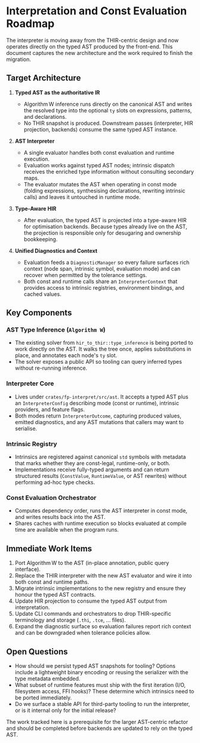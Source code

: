 # Interpretation and Const Evaluation Roadmap

The interpreter is moving away from the THIR-centric design and now operates
directly on the typed AST produced by the front-end. This document captures the
new architecture and the work required to finish the migration.

## Target Architecture

1. **Typed AST as the authoritative IR**
   - Algorithm W inference runs directly on the canonical AST and writes the
     resolved type into the optional `ty` slots on expressions, patterns, and
     declarations.
   - No THIR snapshot is produced. Downstream passes (interpreter, HIR
     projection, backends) consume the same typed AST instance.

2. **AST Interpreter**
   - A single evaluator handles both const evaluation and runtime execution.
   - Evaluation works against typed AST nodes; intrinsic dispatch receives the
     enriched type information without consulting secondary maps.
   - The evaluator mutates the AST when operating in const mode (folding
     expressions, synthesising declarations, rewriting intrinsic calls) and
     leaves it untouched in runtime mode.

3. **Type-Aware HIR**
   - After evaluation, the typed AST is projected into a type-aware HIR for
     optimisation backends. Because types already live on the AST, the
     projection is responsible only for desugaring and ownership bookkeeping.

4. **Unified Diagnostics and Context**
   - Evaluation feeds a `DiagnosticManager` so every failure surfaces rich
     context (node span, intrinsic symbol, evaluation mode) and can recover when
     permitted by the tolerance settings.
   - Both const and runtime calls share an `InterpreterContext` that provides
     access to intrinsic registries, environment bindings, and cached values.

## Key Components

### AST Type Inference (`Algorithm W`)
- The existing solver from `hir_to_thir::type_inference` is being ported to work
  directly on the AST. It walks the tree once, applies substitutions in place,
  and annotates each node's `ty` slot.
- The solver exposes a public API so tooling can query inferred types without
  re-running inference.

### Interpreter Core
- Lives under `crates/fp-interpret/src/ast`. It accepts a typed AST plus an
  `InterpreterConfig` describing mode (const or runtime), intrinsic providers,
  and feature flags.
- Both modes return `InterpreterOutcome`, capturing produced values, emitted
  diagnostics, and any AST mutations that callers may want to serialise.

### Intrinsic Registry
- Intrinsics are registered against canonical `std` symbols with metadata that
  marks whether they are const-legal, runtime-only, or both.
- Implementations receive fully-typed arguments and can return structured
  results (`ConstValue`, `RuntimeValue`, or AST rewrites) without performing
  ad-hoc type checks.

### Const Evaluation Orchestrator
- Computes dependency order, runs the AST interpreter in const mode, and writes
  results back into the AST.
- Shares caches with runtime execution so blocks evaluated at compile time are
  available when the program runs.

## Immediate Work Items

1. Port Algorithm W to the AST (in-place annotation, public query interface).
2. Replace the THIR interpreter with the new AST evaluator and wire it into both
   const and runtime paths.
3. Migrate intrinsic implementations to the new registry and ensure they honour
   the typed AST contracts.
4. Update HIR projection to consume the typed AST output from interpretation.
5. Update CLI commands and orchestrators to drop THIR-specific terminology and
   storage (`.thi`, `.tce`, … files).
6. Expand the diagnostic surface so evaluation failures report rich context and
   can be downgraded when tolerance policies allow.

## Open Questions

- How should we persist typed AST snapshots for tooling? Options include a
  lightweight binary encoding or reusing the serializer with the type metadata
  embedded.
- What subset of runtime features must ship with the first iteration (I/O,
  filesystem access, FFI hooks)? These determine which intrinsics need to be
  ported immediately.
- Do we surface a stable API for third-party tooling to run the interpreter, or
  is it internal only for the initial release?

The work tracked here is a prerequisite for the larger AST-centric refactor and
should be completed before backends are updated to rely on the typed AST.
